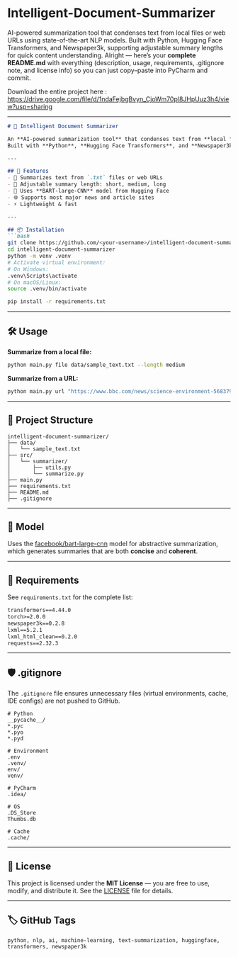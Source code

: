 # Intelligent-Document-Summarizer
AI-powered summarization tool that condenses text from local files or web URLs using state-of-the-art NLP models. Built with Python, Hugging Face Transformers, and Newspaper3k, supporting adjustable summary lengths for quick content understanding.
Alright — here’s your **complete README.md** with everything (description, usage, requirements, .gitignore note, and license info) so you can just copy–paste into PyCharm and commit.

Download the entire project here : https://drive.google.com/file/d/1ndaFejbgBvyn_CjoWm70pl8JHpUuz3h4/view?usp=sharing

---

````markdown
# 📝 Intelligent Document Summarizer

An **AI-powered summarization tool** that condenses text from **local files** or **web URLs** using state-of-the-art NLP models.  
Built with **Python**, **Hugging Face Transformers**, and **Newspaper3k**, supporting adjustable summary lengths for quick content understanding.

---

## 🚀 Features
- 📂 Summarizes text from `.txt` files or web URLs
- 📏 Adjustable summary length: short, medium, long
- 🤖 Uses **BART-large-CNN** model from Hugging Face
- 🌐 Supports most major news and article sites
- ⚡ Lightweight & fast

---

## 📦 Installation
```bash
git clone https://github.com/<your-username>/intelligent-document-summarizer.git
cd intelligent-document-summarizer
python -m venv .venv
# Activate virtual environment:
# On Windows:
.venv\Scripts\activate
# On macOS/Linux:
source .venv/bin/activate

pip install -r requirements.txt
````

---

## 🛠 Usage

**Summarize from a local file:**

```bash
python main.py file data/sample_text.txt --length medium
```

**Summarize from a URL:**

```bash
python main.py url "https://www.bbc.com/news/science-environment-56837908" --length short
```

---

## 📂 Project Structure

```
intelligent-document-summarizer/
├── data/
│   └── sample_text.txt
├── src/
│   └── summarizer/
│       ├── utils.py
│       └── summarize.py
├── main.py
├── requirements.txt
├── README.md
├── .gitignore
```

---

## 🧠 Model

Uses the [facebook/bart-large-cnn](https://huggingface.co/facebook/bart-large-cnn) model for abstractive summarization,
which generates summaries that are both **concise** and **coherent**.

---

## 📜 Requirements

See `requirements.txt` for the complete list:

```txt
transformers==4.44.0
torch>=2.0.0
newspaper3k==0.2.8
lxml==5.2.1
lxml_html_clean==0.2.0
requests==2.32.3
```

---

## 🛡 .gitignore

The `.gitignore` file ensures unnecessary files (virtual environments, cache, IDE configs) are not pushed to GitHub.

```gitignore
# Python
__pycache__/
*.pyc
*.pyo
*.pyd

# Environment
.env
.venv/
env/
venv/

# PyCharm
.idea/

# OS
.DS_Store
Thumbs.db

# Cache
.cache/
```

---

## 📜 License

This project is licensed under the **MIT License** — you are free to use, modify, and distribute it.
See the [LICENSE](LICENSE) file for details.

---

## 🏷 GitHub Tags

```
python, nlp, ai, machine-learning, text-summarization, huggingface, transformers, newspaper3k
```
```
